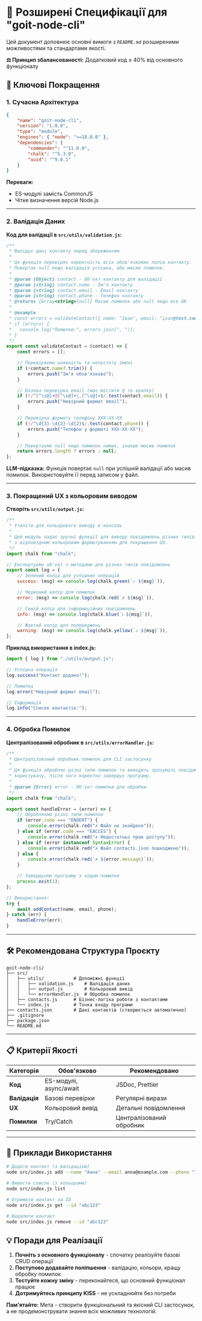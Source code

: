 # 🚀 Розширені Специфікації для "goit-node-cli"

Цей документ доповнює основні вимоги з `README.md` розширеними можливостями та стандартами якості.

**⚖️ Принцип збалансованості:** Додатковий код ≤ 40% від основного функціоналу

## 🌟 Ключові Покращення

### 1. Сучасна Архітектура

```json
{
    "name": "goit-node-cli",
    "version": "1.0.0",
    "type": "module",
    "engines": { "node": ">=18.0.0" },
    "dependencies": {
        "commander": "^11.0.0",
        "chalk": "^5.3.0",
        "uuid": "^9.0.1"
    }
}
```

**Переваги:**

-   ES-модулі замість CommonJS
-   Чітке визначення версій Node.js

---

### 2. Валідація Даних

**Код для валідації в `src/utils/validation.js`:**

```javascript
/**
 * Валідує дані контакту перед збереженням
 *
 * Ця функція перевіряє коректність всіх обов'язкових полів контакту.
 * Повертає null якщо валідація успішна, або масив помилок.
 *
 * @param {Object} contact - Об'єкт контакту для валідації
 * @param {string} contact.name - Ім'я контакту
 * @param {string} contact.email - Email контакту
 * @param {string} contact.phone - Телефон контакту
 * @returns {Array<string>|null} Масив помилок або null якщо все ОК
 *
 * @example
 * const errors = validateContact({ name: "Іван", email: "ivan@test.com", phone: "123-45-67" });
 * if (errors) {
 *   console.log("Помилки:", errors.join(", "));
 * }
 */
export const validateContact = (contact) => {
    const errors = [];

    // Перевіряємо наявність та непустоту імені
    if (!contact.name?.trim()) {
        errors.push("Ім'я обов'язкове");
    }

    // Базова перевірка email (має містити @ та крапку)
    if (!/^[^\s@]+@[^\s@]+\.[^\s@]+$/.test(contact.email)) {
        errors.push("Невірний формат email");
    }

    // Перевірка формату телефону XXX-XX-XX
    if (!/^\d{3}-\d{2}-\d{2}$/.test(contact.phone)) {
        errors.push("Телефон у форматі XXX-XX-XX");
    }

    // Повертаємо null якщо помилок немає, інакше масив помилок
    return errors.length ? errors : null;
};
```

**LLM-підказка:** Функція повертає `null` при успішній валідації або масив помилок. Використовуйте її перед записом у файл.

---

### 3. Покращений UX з кольоровим виводом

**Створіть `src/utils/output.js`:**

```javascript
/**
 * Утиліти для кольорового виводу в консоль
 *
 * Цей модуль надає зручні функції для виводу повідомлень різних типів
 * з відповідним кольоровим форматуванням для покращення UX.
 */
import chalk from "chalk";

// Експортуємо об'єкт з методами для різних типів повідомлень
export const log = {
    // Зелений колір для успішних операцій
    success: (msg) => console.log(chalk.green(`✓ ${msg}`)),

    // Червоний колір для помилок
    error: (msg) => console.log(chalk.red(`✗ ${msg}`)),

    // Синій колір для інформаційних повідомлень
    info: (msg) => console.log(chalk.blue(`ℹ ${msg}`)),

    // Жовтий колір для попереджень
    warning: (msg) => console.log(chalk.yellow(`⚠ ${msg}`)),
};
```

**Приклад використання в index.js:**

```javascript
import { log } from "./utils/output.js";

// Успішна операція
log.success("Контакт додано!");

// Помилка
log.error("Невірний формат email");

// Інформація
log.info("Список контактів:");
```

---

### 4. Обробка Помилок

**Централізований обробник в `src/utils/errorHandler.js`:**

```javascript
/**
 * Централізований обробник помилок для CLI застосунку
 *
 * Ця функція обробляє різні типи помилок та виводить зрозумілі повідомлення
 * користувачу, після чого коректно завершує програму.
 *
 * @param {Error} error - Об'єкт помилки для обробки
 */
import chalk from "chalk";

export const handleError = (error) => {
    // Обробляємо різні типи помилок
    if (error.code === "ENOENT") {
        console.error(chalk.red("✗ Файл не знайдено"));
    } else if (error.code === "EACCES") {
        console.error(chalk.red("✗ Недостатньо прав доступу"));
    } else if (error instanceof SyntaxError) {
        console.error(chalk.red("✗ Файл contacts.json пошкоджено"));
    } else {
        console.error(chalk.red(`✗ ${error.message}`));
    }

    // Завершуємо програму з кодом помилки
    process.exit(1);
};

// Використання:
try {
    await addContact(name, email, phone);
} catch (err) {
    handleError(err);
}
```

---

## 🛠️ Рекомендована Структура Проєкту

```text
goit-node-cli/
├── src/
│   ├── utils/           # Допоміжні функції
│   │   ├── validation.js    # Валідація даних
│   │   ├── output.js        # Кольоровий вивід
│   │   └── errorHandler.js  # Обробка помилок
│   ├── contacts.js      # Бізнес-логіка роботи з контактами
│   └── index.js         # Точка входу програми
├── contacts.json        # Дані контактів (створюється автоматично)
├── .gitignore
├── package.json
└── README.md
```

---

## 📋 Критерії Якості

| Категорія     | Обов'язково            | Рекомендовано            |
| ------------- | ---------------------- | ------------------------ |
| **Код**       | ES-модулі, async/await | JSDoc, Prettier          |
| **Валідація** | Базові перевірки       | Регулярні вирази         |
| **UX**        | Кольоровий вивід       | Детальні повідомлення    |
| **Помилки**   | Try/Catch              | Централізований обробник |

---

## 🚀 Приклади Використання

```bash
# Додати контакт (з валідацією)
node src/index.js add --name "Анна" --email anna@example.com --phone "123-45-67"

# Вивести список (з кольорами)
node src/index.js list

# Отримати контакт за ID
node src/index.js get --id "abc123"

# Видалити контакт
node src/index.js remove --id "abc123"
```

## 💡 Поради для Реалізації

1. **Почніть з основного функціоналу** - спочатку реалізуйте базові CRUD операції
2. **Поступово додавайте поліпшення** - валідацію, кольори, кращу обробку помилок
3. **Тестуйте кожну зміну** - переконайтеся, що основний функціонал працює
4. **Дотримуйтесь принципу KISS** - не ускладнюйте без потреби

**Пам'ятайте:** Мета - створити функціональний та якісний CLI застосунок, а не продемонструвати знання всіх можливих технологій.
